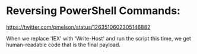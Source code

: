 
# Reversing PowerShell Commands: 
https://twitter.com/pmelson/status/1263510602305146882

When we replace 'IEX' with 'Write-Host' and run the script this time, we get human-readable code that is the final payload.
